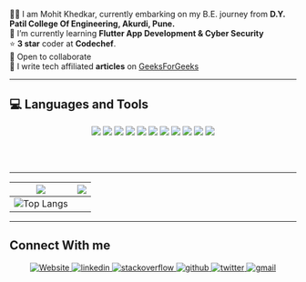 
👨‍🎓 I am Mohit Khedkar, currently embarking on my B.E. journey from **D.Y. Patil College Of Engineering, Akurdi, Pune.** <br/>
🌱 I’m currently learning **Flutter App Development & Cyber Security**<br />
⭐️ **3 star** coder at **Codechef**.  <br/>
👯 Open to collaborate <br/> 
📝 I write tech affiliated **articles** on <a href="https://auth.geeksforgeeks.org/user/mohitkhedkar/articles">GeeksForGeeks</a>
<!-- 💻 I'm a **📱Android enthusiast.**<br/> -->

---

## 💻 Languages and Tools

<p align="center">
   <img src="https://img.shields.io/badge/python%20-%2314354C.svg?&style=for-the-badge&logo=python&logoColor=FFD43B">  
  <img src="https://img.shields.io/badge/c++%20-%2300599C.svg?&style=for-the-badge&logo=c%2B%2B&logoColor=white">   
  <img src="https://img.shields.io/badge/javascript%20-%23323330.svg?&style=for-the-badge&logo=javascript&logoColor=%23F7DF1E">  
  <img src="https://img.shields.io/badge/flutter%20-%2300599C.svg?&style=for-the-badge&logo=flutter&logoColor=white">   
  <img src="https://img.shields.io/badge/html5%20-%23E34F26.svg?&style=for-the-badge&logo=html5&logoColor=white">   
  <img src="https://img.shields.io/badge/css3%20-%231572B6.svg?&style=for-the-badge&logo=css3&logoColor=white">   
  <img src="https://img.shields.io/badge/bootstrap%20-%23563D7C.svg?&style=for-the-badge&logo=bootstrap&logoColor=white">   
  <img src="https://img.shields.io/badge/mysql%20-%2300599C.svg?&style=for-the-badge&logo=mysql&logoColor=white">   
  <img src="https://img.shields.io/badge/mongodb%20-%2320232a.svg?&style=for-the-badge&logo=mongodb&logoColor=3FA037">   
  <img src="https://img.shields.io/badge/git%20-%23F05033.svg?&style=for-the-badge&logo=git&logoColor=white"/>  
 <img src="https://img.shields.io/badge/php%20-%23563D7C.svg?&style=for-the-badge&logo=php&logoColor=white"/>  

   
</p>
   
<br><br>

----

|![](https://github-readme-stats.vercel.app/api?username=mohitkhedkar&count_private=true&show_icons=true) |<img src="https://github-readme-streak-stats.herokuapp.com/?user=mohitkhedkar"/>|
|---|---|
| ![Top Langs](https://github-readme-stats.vercel.app/api/top-langs/?username=mohitkhedkar&layout=compact&langs_count=8)|


----


 <!--
# [![Portfolio Website](https://img.shields.io/badge/Portfolio%20website-yellow)]()  ![visitors](https://visitor-badge.laobi.icu/badge?page_id=mohitkhedkar.visitor-badge)  ![GitHub stars](https://img.shields.io/github/stars/mohitkhedkar/mohitkhedkar?style=social)  -->

## Connect With me
<div align="center">
 <a href="" target="_blank">
<img src=https://img.shields.io/badge/website-%2324292e.svg?&style=for-the-badge&logo=globe&logoColor=white alt=Website style="margin-bottom: 5px;" />
</a>
 <a href="https://www.linkedin.com/in/mohitkhedkar/" target="_blank">
<img src=https://img.shields.io/badge/linkedin-%231E77B5.svg?&style=for-the-badge&logo=linkedin&logoColor=white alt=linkedin style="margin-bottom: 5px;" />
</a>
 <a href="https://stackoverflow.com/users/14565813/mohit-khedkar" target="_blank">
<img src=https://img.shields.io/badge/stackoverflow-%23F28032.svg?&style=for-the-badge&logo=stackoverflow&logoColor=white alt=stackoverflow style="margin-bottom: 5px;" />
</a>
<a href="https://github.com/mohitkhedkar" target="_blank">
<img src=https://img.shields.io/badge/github-%2324292e.svg?&style=for-the-badge&logo=github&logoColor=white alt=github style="margin-bottom: 5px;" />
</a>
<a href="https://twitter.com/mohitk0521" target="_blank">
<img src=https://img.shields.io/badge/twitter-%2300acee.svg?&style=for-the-badge&logo=twitter&logoColor=white alt=twitter style="margin-bottom: 5px;" />
</a>

<!-- <a href="https://instagram.com/" target="_blank">
<img src=https://img.shields.io/badge/instagram-%23E34F26.svg?&style=for-the-badge&logo=instagram&logoColor=white alt=instagram style="margin-bottom: 5px;" />
</a> -->
 <a href="mailto:mohitkhedkar521@gmail.com" target="_blank">
<img src=https://img.shields.io/badge/gmail-%23000000.svg?&style=for-the-badge&logo=gmail&logoColor=white alt=gmail style="margin-bottom: 5px;" />
</a>
</div>

